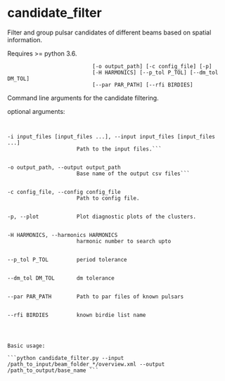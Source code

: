 # candidate_filter
Filter and group pulsar candidates of different beams based on spatial information.

Requires >= python 3.6.



```usage: candidate_filter.py [-h] [-i input_files [input_files ...]]
                           [-o output_path] [-c config_file] [-p]
                           [-H HARMONICS] [--p_tol P_TOL] [--dm_tol DM_TOL]
                           [--par PAR_PATH] [--rfi BIRDIES]
```

Command line arguments for the candidate filtering.



optional arguments:
  ```-h, --help            show this help message and exit
  
  
  -i input_files [input_files ...], --input input_files [input_files ...]
                        Path to the input files.```
                        
                        
  -o output_path, --output output_path
                        Base name of the output csv files```
                        
                        
  -c config_file, --config config_file
                        Path to config file.
                        
                        
  -p, --plot            Plot diagnostic plots of the clusters.
  
  
  -H HARMONICS, --harmonics HARMONICS
                        harmonic number to search upto
                        
                        
  --p_tol P_TOL         period tolerance
  
  
  --dm_tol DM_TOL       dm tolerance
  
  
  --par PAR_PATH        Path to par files of known pulsars
  
  
  --rfi BIRDIES         known birdie list name




Basic usage:

```python candidate_filter.py --input /path_to_input/beam_folder_*/overview.xml --output /path_to_output/base_name ```

